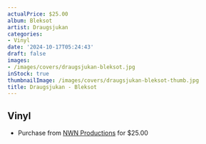 ```yaml
---
actualPrice: $25.00
album: Bleksot
artist: Draugsjukan
categories:
- Vinyl
date: '2024-10-17T05:24:43'
draft: false
images:
- /images/covers/draugsjukan-bleksot.jpg
inStock: true
thumbnailImage: /images/covers/draugsjukan-bleksot-thumb.jpg
title: Draugsjukan - Bleksot
---
```


## Vinyl
* Purchase from [NWN Productions](http://shop.nwnprod.com/index.php?route=product/product&path=75&product_id=56689&sort=pd.name&order=ASC) for $25.00
